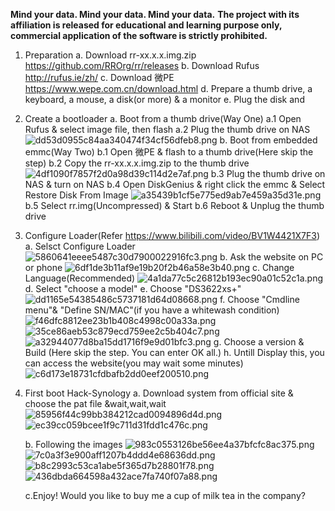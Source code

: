 **Mind your data. Mind your data. Mind your data.**
**The project with its affiliation is released for educational and learning purpose only, commercial application of the software is strictly prohibited.**
1. Preparation
	a. Download rr-xx.x.x.img.zip https://github.com/RROrg/rr/releases
	b. Download Rufus http://rufus.ie/zh/
	c. Download 微PE https://www.wepe.com.cn/download.html
	d. Prepare a thumb drive, a keyboard, a mouse, a disk(or more) & a monitor
	e. Plug the disk and 
2. Create a bootloader
	a. Boot from a thumb drive(Way One)
	a.1 Open Rufus & select image file, then flash
	a.2 Plug the thumb drive on NAS
![dd53d0955c84aa340474f34cf56dfeb8.png](./_resources/dd53d0955c84aa340474f34cf56dfeb8.png)
	b. Boot from embedded emmc(Way Two)
	b.1 Open 微PE & flash to a thumb drive(Here skip the step)
	b.2 Copy the rr-xx.x.x.img.zip to the thumb drive
	![4df1090f7857f2d0a98d39c114d2e7af.png](./_resources/4df1090f7857f2d0a98d39c114d2e7af.png)
	b.3 Plug the thumb drive on NAS & turn on NAS
	b.4 Open DiskGenius & right click the emmc & Select Restore Disk From Image
	![a35439b1cf5e775ed9ab7e459a35d31e.png](./_resources/a35439b1cf5e775ed9ab7e459a35d31e.png)
	b.5 Select rr.img(Uncompressed) & Start
	b.6 Reboot & Unplug the thumb drive
3. Configure Loader(Refer https://www.bilibili.com/video/BV1W4421X7F3)
	a. Selsct Configure Loader
	![5860641eeee5487c30d7900022916fc3.png](./_resources/5860641eeee5487c30d7900022916fc3.png)
	b. Ask the website on PC or phone
	![6df1de3b11af9e19b20f2b46a58e3b40.png](./_resources/6df1de3b11af9e19b20f2b46a58e3b40.png)
	c. Change Language(Recommended)
		![4a1da77c5c26812b193ec90a01c52c1a.png](./_resources/4a1da77c5c26812b193ec90a01c52c1a.png)
	d. Select "choose a model"
	e. Choose "DS3622xs+"
	![dd1165e54385486c5737181d64d08668.png](./_resources/dd1165e54385486c5737181d64d08668.png)
	f. Choose "Cmdline menu"& "Define SN/MAC"(if you have a whitewash condition)
	![f46dfc8812ee23b1b408c4998c00a33a.png](./_resources/f46dfc8812ee23b1b408c4998c00a33a.png)
	![35ce86aeb53c879ecd759ee2c5b404c7.png](./_resources/35ce86aeb53c879ecd759ee2c5b404c7.png)
	![a32944077d8ba15dd1716f9e9d01bfc3.png](./_resources/a32944077d8ba15dd1716f9e9d01bfc3.png)
	g. Choose a version & Build (Here skip the step. You can enter OK all.)
	h. Untill Display this, you can access the website(you may wait some minutes)
![c6d173e18731cfdbafb2dd0eef200510.png](./_resources/c6d173e18731cfdbafb2dd0eef200510.png)
4. First boot Hack-Synology
	a. Download system from official site & choose the pat file &wait,wait,wait
![85956f44c99bb384212cad0094896d4d.png](./_resources/85956f44c99bb384212cad0094896d4d.png)![ec39cc059bcee1f9c711d31fdd1c476c.png](./_resources/ec39cc059bcee1f9c711d31fdd1c476c.png)

	b. Following the images
![983c0553126be56ee4a37bfcfc8ac375.png](./_resources/983c0553126be56ee4a37bfcfc8ac375.png)
![7c0a3f3e900aff1207b4ddd4e68636dd.png](./_resources/7c0a3f3e900aff1207b4ddd4e68636dd.png)
![b8c2993c53ca1abe5f365d7b28801f78.png](./_resources/b8c2993c53ca1abe5f365d7b28801f78.png)
![436dbda664598a432ace7fa740f07a88.png](./_resources/436dbda664598a432ace7fa740f07a88.png)
 
	c.Enjoy! Would you like to buy me a cup of milk tea in the company?
	
